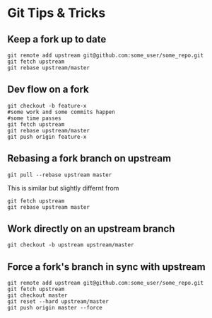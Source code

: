 # Git Tips & Tricks

## Keep a fork up to date

```
git remote add upstream git@github.com:some_user/some_repo.git
git fetch upstream
git rebase upstream/master
```

## Dev flow on a fork

```
git checkout -b feature-x
#some work and some commits happen
#some time passes
git fetch upstream
git rebase upstream/master
git push origin feature-x
```

## Rebasing a fork branch on upstream

```
git pull --rebase upstream master
```

This is similar but slightly differnt from

```
git fetch upstream
git rebase upstream master
```

## Work directly on an upstream branch

```
git checkout -b upstream upstream/master
```

## Force a fork's branch in sync with upstream

```
git remote add upstream git@github.com:some_user/some_repo.git
git fetch upstream
git checkout master
git reset --hard upstream/master  
git push origin master --force
```
